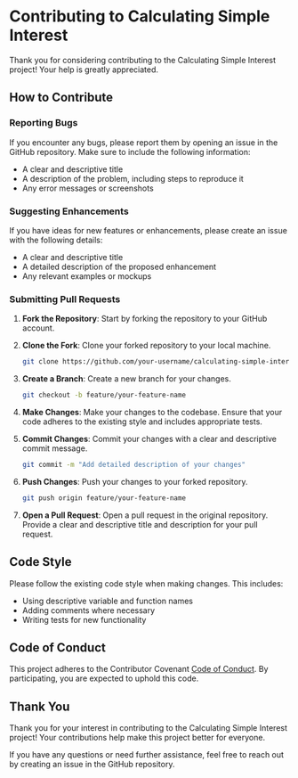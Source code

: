 # Contributing to Calculating Simple Interest

Thank you for considering contributing to the Calculating Simple Interest project! Your help is greatly appreciated.

## How to Contribute

### Reporting Bugs

If you encounter any bugs, please report them by opening an issue in the GitHub repository. Make sure to include the following information:

- A clear and descriptive title
- A description of the problem, including steps to reproduce it
- Any error messages or screenshots

### Suggesting Enhancements

If you have ideas for new features or enhancements, please create an issue with the following details:

- A clear and descriptive title
- A detailed description of the proposed enhancement
- Any relevant examples or mockups

### Submitting Pull Requests

1. **Fork the Repository**: Start by forking the repository to your GitHub account.

2. **Clone the Fork**: Clone your forked repository to your local machine.

    ```bash
    git clone https://github.com/your-username/calculating-simple-interest.git
    ```

3. **Create a Branch**: Create a new branch for your changes.

    ```bash
    git checkout -b feature/your-feature-name
    ```

4. **Make Changes**: Make your changes to the codebase. Ensure that your code adheres to the existing style and includes appropriate tests.

5. **Commit Changes**: Commit your changes with a clear and descriptive commit message.

    ```bash
    git commit -m "Add detailed description of your changes"
    ```

6. **Push Changes**: Push your changes to your forked repository.

    ```bash
    git push origin feature/your-feature-name
    ```

7. **Open a Pull Request**: Open a pull request in the original repository. Provide a clear and descriptive title and description for your pull request.

## Code Style

Please follow the existing code style when making changes. This includes:

- Using descriptive variable and function names
- Adding comments where necessary
- Writing tests for new functionality

## Code of Conduct

This project adheres to the Contributor Covenant [Code of Conduct](CODE_OF_CONDUCT.md). By participating, you are expected to uphold this code.

## Thank You

Thank you for your interest in contributing to the Calculating Simple Interest project! Your contributions help make this project better for everyone.

If you have any questions or need further assistance, feel free to reach out by creating an issue in the GitHub repository.

